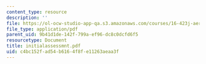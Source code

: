 ```yaml
---
content_type: resource
description: ''
file: https://ol-ocw-studio-app-qa.s3.amazonaws.com/courses/16-423j-aerospace-biomedical-and-life-support-engineering-spring-2006/c4bc152fad54b6164f8fe11263aeaa3f_initialassessmnt.pdf
file_type: application/pdf
parent_uid: 9b41d1de-142f-799a-ef96-dc8c0dcfd6f5
resourcetype: Document
title: initialassessmnt.pdf
uid: c4bc152f-ad54-b616-4f8f-e11263aeaa3f
---
```


